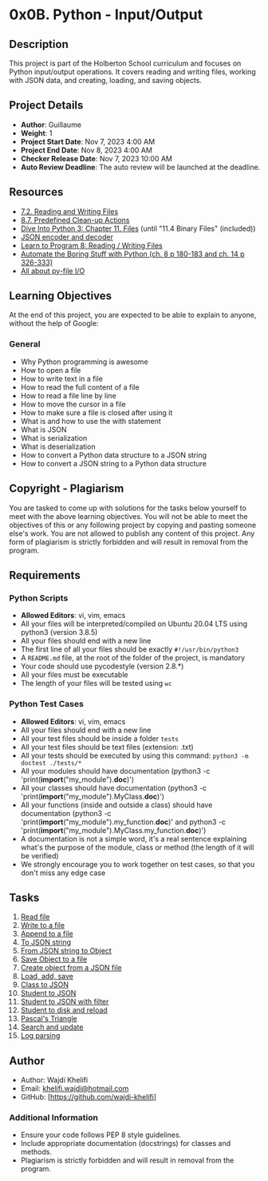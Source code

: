 # 0x0B. Python - Input/Output

## Description

This project is part of the Holberton School curriculum and focuses on Python input/output operations. It covers reading and writing files, working with JSON data, and creating, loading, and saving objects.

## Project Details

- **Author**: Guillaume
- **Weight**: 1
- **Project Start Date**: Nov 7, 2023 4:00 AM
- **Project End Date**: Nov 8, 2023 4:00 AM
- **Checker Release Date**: Nov 7, 2023 10:00 AM
- **Auto Review Deadline**: The auto review will be launched at the deadline.

## Resources

- [7.2. Reading and Writing Files](https://docs.python.org/3/tutorial/inputoutput.html#reading-and-writing-files)
- [8.7. Predefined Clean-up Actions](https://docs.python.org/3/tutorial/errors.html#predefined-clean-up-actions)
- [Dive Into Python 3: Chapter 11. Files](https://diveinto.org/python3/files.html) (until "11.4 Binary Files" (included))
- [JSON encoder and decoder](https://docs.python.org/3/library/json.html)
- [Learn to Program 8: Reading / Writing Files](https://www.learnpython.org/en/File_I/O)
- [Automate the Boring Stuff with Python (ch. 8 p 180-183 and ch. 14 p 326-333)](https://automatetheboringstuff.com/2e/chapter8/)
- [All about py-file I/O](https://docs.python.org/3/library/io.html)
  
## Learning Objectives

At the end of this project, you are expected to be able to explain to anyone, without the help of Google:

### General
- Why Python programming is awesome
- How to open a file
- How to write text in a file
- How to read the full content of a file
- How to read a file line by line
- How to move the cursor in a file
- How to make sure a file is closed after using it
- What is and how to use the with statement
- What is JSON
- What is serialization
- What is deserialization
- How to convert a Python data structure to a JSON string
- How to convert a JSON string to a Python data structure

## Copyright - Plagiarism

You are tasked to come up with solutions for the tasks below yourself to meet with the above learning objectives. You will not be able to meet the objectives of this or any following project by copying and pasting someone else's work. You are not allowed to publish any content of this project. Any form of plagiarism is strictly forbidden and will result in removal from the program.

## Requirements

### Python Scripts

- **Allowed Editors**: vi, vim, emacs
- All your files will be interpreted/compiled on Ubuntu 20.04 LTS using python3 (version 3.8.5)
- All your files should end with a new line
- The first line of all your files should be exactly `#!/usr/bin/python3`
- A `README.md` file, at the root of the folder of the project, is mandatory
- Your code should use pycodestyle (version 2.8.*)
- All your files must be executable
- The length of your files will be tested using `wc`

### Python Test Cases

- **Allowed Editors**: vi, vim, emacs
- All your files should end with a new line
- All your test files should be inside a folder `tests`
- All your test files should be text files (extension: .txt)
- All your tests should be executed by using this command: `python3 -m doctest ./tests/*`
- All your modules should have documentation (python3 -c 'print(__import__("my_module").__doc__)')
- All your classes should have documentation (python3 -c 'print(__import__("my_module").MyClass.__doc__)')
- All your functions (inside and outside a class) should have documentation (python3 -c 'print(__import__("my_module").my_function.__doc__)' and python3 -c 'print(__import__("my_module").MyClass.my_function.__doc__)')
- A documentation is not a simple word, it's a real sentence explaining what's the purpose of the module, class or method (the length of it will be verified)
- We strongly encourage you to work together on test cases, so that you don't miss any edge case

## Tasks

1. [Read file](./0-read_file.py)
2. [Write to a file](./1-write_file.py)
3. [Append to a file](./2-append_write.py)
4. [To JSON string](./3-to_json_string.py)
5. [From JSON string to Object](./4-from_json_string.py)
6. [Save Object to a file](./5-save_to_json_file.py)
7. [Create object from a JSON file](./6-load_from_json_file.py)
8. [Load, add, save](./7-add_item.py)
9. [Class to JSON](./8-class_to_json.py)
10. [Student to JSON](./9-student.py)
11. [Student to JSON with filter](./10-student.py)
12. [Student to disk and reload](./11-student.py)
13. [Pascal's Triangle](./12-pascal_triangle.py)
14. [Search and update](./100-append_after.py)
15. [Log parsing](./101-stats.py)

## Author
- Author: Wajdi Khelifi
- Email: khelifi.wajdi@hotmail.com
- GitHub: [https://github.com/wajdi-khelifi]

### Additional Information
- Ensure your code follows PEP 8 style guidelines.
- Include appropriate documentation (docstrings) for classes and methods.
- Plagiarism is strictly forbidden and will result in removal from the program.
